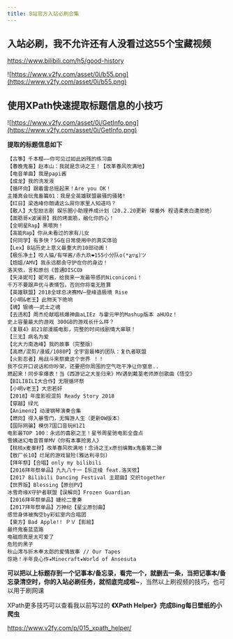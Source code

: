 ```yaml
---
title: B站官方入站必刷合集
---
```


##  入站必刷，我不允许还有人没看过这55个宝藏视频

https://www.bilibili.com/h5/good-history

![https://www.v2fy.com/asset/0i/b55.png](https://www.v2fy.com/asset/0i/b55.png)

## 使用XPath快速提取标题信息的小技巧

![https://www.v2fy.com/asset/0i/GetInfo.png](https://www.v2fy.com/asset/0i/GetInfo.png)

**提取的标题信息如下**
```
【古筝】千本樱——你可见过如此凶残的练习曲
【春晚鬼畜】赵本山：我就是念诗之王！【改革春风吹满地】
【电音单曲】我是papi酱
【成龙】我的洗发液
【循环向】跟着雷总摇起来！Are you OK！
主播真会玩鬼畜篇01：我是全英雄联盟最骚的骚猪!
【红日】梁逸峰你朗诵这么屌你家里人知道吗？
【散人】大型励志剧 娱乐圈小助理养成计划（20.2.20更新 琛番外 程语柔表白遭拒绝）
【面筋哥×波澜哥】我的烤面筋，融化你的心！
【全明星Rap】黑喂狗！
【高能Rap】你从未看过的家有儿女
【何同学】有多快？5G在日常使用中的真实体验
【Lex】B站历史上意义最重大的10部动画！
【极乐净土】咬人猫/有咩酱/赤九玖❤155小分队o(*≧▽≦)ツ
【炮姐/AMV】我永远都会守护在你的身边！
洛天依，言和原创《普通DISCO》
【矢泽妮可】妮可酱，给我来一发最带感的Niconiconi！
千万不要跟声优斗表情包，否则你将毫无胜算
【英雄联盟】2018全球总决赛MV—登峰造极境 Rise
【小明&老王】此物天下绝响
【魂】银魂——武士之魂
【去违和】周杰伦献唱核爆神曲aLIEz 与霍元甲的Mashup版本 aHUOz！
史上容量最大的游戏 300GB的游戏长什么样？
《复联4》前21部漫威电影，完整的时间线剧情大串联！
【三无】病名为爱
【北大力南逸峰】我的故事（完整版）
【高燃/混剪/漫威/1080P】全宇宙最棒的团队：复仇者联盟
【火影忍者】用战斗来祭奠这个世界 ！！
我不仅开口说话和你吵架，还要把你周围的空气吃干净让你窒息..
燃起来！同步率爆表！当《西游记之大圣归来》MV遇到戴荃老师原创歌曲《悟空》
【BILIBILI大合作】无限循环祭
【小明v老王】大忠若奸
【2018】年度影视混剪 Ready Story 2018
【穿越】绿光
【Animenz】动漫钢琴演奏合集
【燃向】得入暴雪门，无悔游人生（更新OW版本）
【国际网骗】模仿7国口音玩H1Z1
电影最TOP 100：永远的喜剧之王！星爷周星驰电影全盘点
雪姨迷幻电音首单MV《你有本事抢男人》
【桃核x麦麥籽】改革春风吹满地！念诗之王x原创编舞x鬼畜第二弹
【敖厂长10】烂尾的游戏冒险(雅达利寻剑)
【拜年祭】【合唱】only my bilibili
【2016拜年祭单品】九九八十一【乐正绫 feat.洛天依】
【2017 Bilibili Dancing Festival 主题曲】交织together
【世界版】Blessing【原创PV】
冰雪奇缘X守护者联盟【误解向】Frozen Guardian
【2016拜年祭单品】婕纶二重奏
【2017拜年祭单品】万神纪【星尘原创曲】
感觉身体被掏空by彩虹室内合唱团
【東方】Bad Apple!! ＰＶ【影絵】
最终鬼畜蓝蓝路
电磁炮真是太可爱了
危险的黑子
秋山澪与折木奉太郎的爱情故事 // Our Tapes
惊艳！半年良心作★Minecraft★World of Ansesuta
```

**可以把以上标题存到一个记事本/备忘录，看完一个，就删去一条，当把记事本/备忘录清空时，你的入站必刷任务，就彻底完成啦~**，当然以上刷视频的技巧，也可以用于刷网课

XPath更多技巧可以查看我以前写过的 **《XPath Helper》完成Bing每日壁纸的小爬虫**

https://www.v2fy.com/p/015_xpath_helper/


